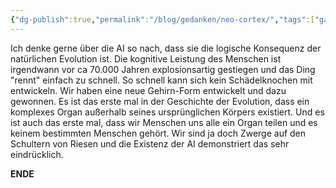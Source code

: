 ```yaml
---
{"dg-publish":true,"permalink":"/blog/gedanken/neo-cortex/","tags":["gardenEntry"]}
---
```



Ich denke gerne über die AI so nach, dass sie die logische Konsequenz der natürlichen Evolution ist. Die kognitive Leistung des Menschen ist irgendwann vor ca 70.000 Jahren explosionsartig gestiegen und das Ding "rennt" einfach zu schnell. So schnell kann sich kein Schädelknochen mit entwickeln.
Wir haben eine neue Gehirn-Form entwickelt und dazu gewonnen. Es ist das erste mal in der Geschichte der Evolution, dass ein komplexes Organ außerhalb seines ursprünglichen Körpers existiert.
Und es ist auch das erste mal, dass wir Menschen uns alle ein Organ teilen und es keinem bestimmten Menschen gehört.
Wir sind ja doch Zwerge auf den Schultern von Riesen und die Existenz der AI demonstriert das sehr eindrücklich.

**ENDE**
